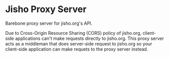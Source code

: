 # Jisho Proxy Server

Barebone proxy server for jisho.org's API.

Due to Cross-Origin Resource Sharing (CORS) policy of jisho.org, client-side applications can't make requests
directly to jisho.org. This proxy server acts as a middleman that does server-side request to jisho.org so
your client-side application can make requets to the proxy server instead.
